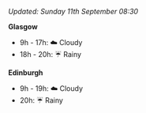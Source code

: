 *Updated: Sunday 11th September 08:30*

**Glasgow**

* 9h - 17h: :cloud: Cloudy
* 18h - 20h: :umbrella: Rainy

**Edinburgh**

* 9h - 19h: :cloud: Cloudy
* 20h: :umbrella: Rainy
